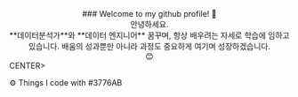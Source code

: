 <CENTER> ### Welcome to my github profile! 👋 </CENTER>

<CENTER>안녕하세요.  </CENTER>
<CENTER> **데이터분석가**와 **데이터 엔지니어** 꿈꾸며, 항상 배우려는 자세로 학습에 임하고 있습니다.
배움의 성과뿐만 아니라 과정도 중요하게 여기며 성장하겠습니다. </CENTER>
<CENTER>😊</CENTER>CENTER>

⚙️ Things I code with
#3776AB


<!--
**sugenre/sugenre** is a ✨ _special_ ✨ repository because its `README.md` (this file) appears on your GitHub profile.

Here are some ideas to get you started:

- 🔭 I’m currently working on ...
- 🌱 I’m currently learning ...
- 👯 I’m looking to collaborate on ...
- 🤔 I’m looking for help with ...
- 💬 Ask me about ...
- 📫 How to reach me: ...
- 😄 Pronouns: ...
- ⚡ Fun fact: ...
-->
